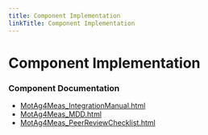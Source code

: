 ```yaml
---
title: Component Implementation
linkTitle: Component Implementation
---
```


# Component Implementation
### Component Documentation

- [MotAg4Meas_IntegrationManual.html](doc/MotAg4Meas_IntegrationManual.html)
- [MotAg4Meas_MDD.html](doc/MotAg4Meas_MDD.html)
- [MotAg4Meas_PeerReviewChecklist.html](doc/MotAg4Meas_PeerReviewChecklist.html)

